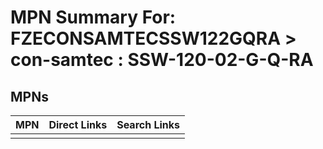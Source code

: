



# MPN Summary For: FZECONSAMTECSSW122GQRA > con-samtec : SSW-120-02-G-Q-RA

## MPNs
  

|MPN|Direct Links|Search Links|
| :--- | :--- | :--- |
||||
